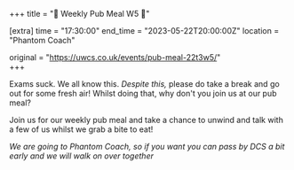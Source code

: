 +++
title = "🥡 Weekly Pub Meal W5 🥡"

[extra]
time = "17:30:00"
end_time = "2023-05-22T20:00:00Z"
location = "Phantom Coach"

original = "https://uwcs.co.uk/events/pub-meal-22t3w5/"    
+++

Exams suck. We all know this. *Despite this,* please do take a break and go out for some fresh air! Whilst doing that, why don't you join us at our pub meal?

Join us for our weekly pub meal and take a chance to unwind and talk with a few of us whilst we grab a bite to eat!

*We are going to Phantom Coach, so if you want you can pass by DCS a bit early and we will walk on over together*
